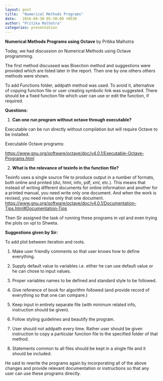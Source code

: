```yaml
---
layout: post
title:  "Numerical Methods Programs"
date:   2016-04-30 05:30:00 +0530
author: "Pritika Malhotra"
categories: presentation
---
```


**Numerical Methods Programs using Octave** by Pritika Malhotra

Today, we had discussion on Numerical Methods using Octave programming.

The first method discussed was Bisection method and suggestions were provided which are listed later in the report. Then one by one others others methods were shown.

To add Functions folder, addpath method was used. To avoid it, alternative of copying function file or user creating symbolic link was suggested. There should be a fixed function file which user can use or edit the function, if required.

**Questions:**

1. **Can one run program without octave through executable?**

Executable can be run directly without compilation but will require Octave to be installed.
      
Executable Octave programs: 

https://www.gnu.org/software/octave/doc/v4.0.1/Executable-Octave-Programs.html

2. **What is the relevance of texinfo in the function file?**

Texinfo uses a single source file to produce output in a number of formats, both online and printed (dvi, html, info, pdf, xml, etc.). This means that instead of writing different documents for online information and another for a printed manual, you need write only one document. And when the work is revised, you need revise only that one document.
https://www.gnu.org/software/octave/doc/v4.0.1/Documentation-Tips.html#Documentation-Tips
          
Then Sir assigned the task of running these programs in vpl and even trying the plots on vpl to Shweta.

**Suggestions given by Sir:**

To add plot between iteration and roots.

1. Make user friendly comments so that user knows how to define everything.

2. Supply default value to variables i.e. either he can use default value or he can chose to input values.

3. Proper variables names to be defined and standard style to be followed.

4. Give reference of book for algorithm followed (and provide record of everything so that one can compare.)

5. Keep input in entirely separate file (with minimum related info, instruction should be given).

6. Follow styling guidelines and beautify the program.

7. User should not addpath every time. Rather user should be given instruction to copy a particular function file to the specified folder of that method.

8. Statements common to all files should be kept in a single file and it should be included.

He said to rewrite the programs again by incorporating all of the above changes and provide relevant documentation or instructions so that any user can use these programs directly. 
   




